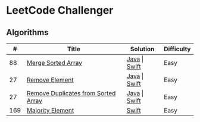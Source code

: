 # LeetCode Challenger

## Algorithms
| # | Title | Solution | Difficulty |
| - | ----- | -------- | ---------- |
| 88 | [Merge Sorted Array](https://leetcode.com/problems/merge-sorted-array) | [Java](./java/MergeSortedArray.java) \| [Swift](./swift/MergeSortedArray.swift) | Easy |
| 27 | [Remove Element](https://leetcode.com/problems/remove-element) | [Java](./java/RemoveElement.java) \| [Swift](./swift/RemoveElement.swift) | Easy |
| 27 | [Remove Duplicates from Sorted Array](https://leetcode.com/problems/remove-duplicates-from-sorted-array) | [Java](./java/RemoveDuplicatesFromSortedArray.java) \| [Swift](./swift/RemoveDuplicatesFromSortedArray.swift) | Easy |
| 169 | [Majority Element](https://leetcode.com/problems/majority-element) | [Swift](./swift/MajorityElement.swift) | Easy |